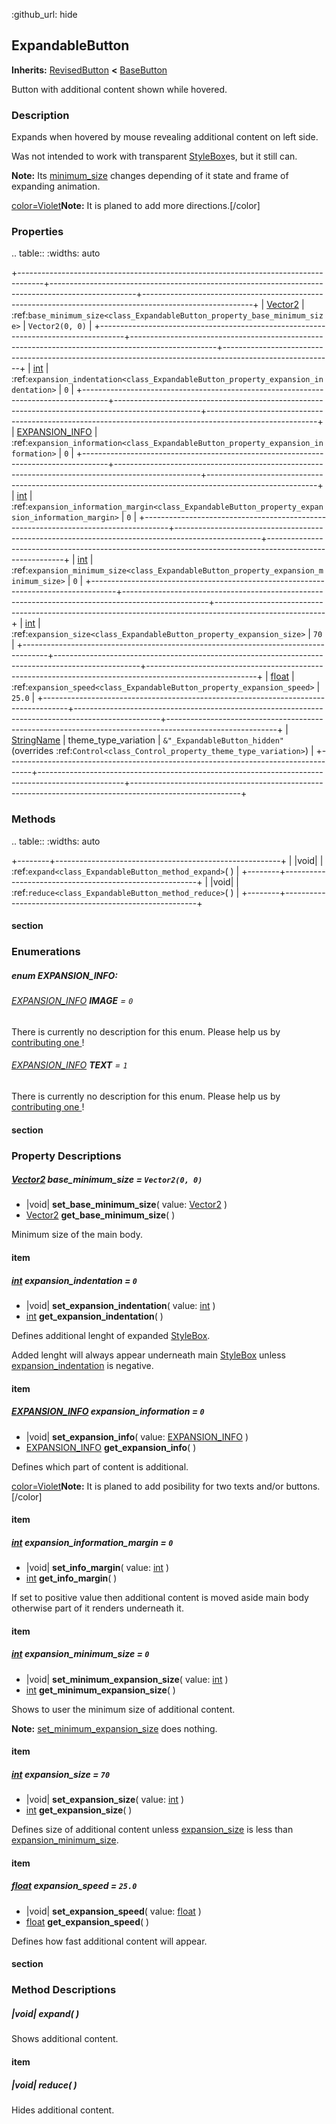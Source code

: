 :github_url: hide

<!---
.. DO NOT EDIT THIS FILE!!!
.. Generated automatically from Godot engine sources.
.. Generator: https://github.com/godotengine/godot/tree/master/doc/tools/make_rst.py.
.. XML source: https://github.com/godotengine/godot/tree/master/Godot-CCP/doc_classes/ExpandableButton.xml.

.. _class_ExpandableButton:

-->
<a name="TOP"></a>

## ExpandableButton

**Inherits:** [RevisedButton](./RevisedButton.md) **<** [BaseButton](https://docs.godotengine.org/en/stable/classes/class_basebutton.html)

Button with additional content shown while hovered.

<a name="Description"></a>

### Description

Expands when hovered by mouse revealing additional content on left side.

Was not intended to work with transparent [StyleBox](https://docs.godotengine.org/en/stable/classes/class_stylebox.html)es, but it still can.

**Note:** Its [minimum_size](./expandablebutton.md#property_minimum_size) changes depending of it state and frame of expanding animation.

[color=Violet](https://docs.godotengine.org/en/stable/classes/class_color=violet.html)**Note:** It is planed to add more directions.[/color]

<a name="Properties"></a>

### Properties

.. table::
   :widths: auto

   +------------------------------------------------------------------------------------+---------------------------------------------------------------------------------------------------+---------------------------------------------------------------------------------------------------------+
   | [Vector2](https://docs.godotengine.org/en/stable/classes/class_vector2.html)       | :ref:`base_minimum_size<class_ExpandableButton_property_base_minimum_size>`                       | ``Vector2(0, 0)``                                                                                       |
   +------------------------------------------------------------------------------------+---------------------------------------------------------------------------------------------------+---------------------------------------------------------------------------------------------------------+
   | [int](https://docs.godotengine.org/en/stable/classes/class_int.html)               | :ref:`expansion_indentation<class_ExpandableButton_property_expansion_indentation>`               | ``0``                                                                                                   |
   +------------------------------------------------------------------------------------+---------------------------------------------------------------------------------------------------+---------------------------------------------------------------------------------------------------------+
   | [EXPANSION_INFO](./ExpandableButton.md#enum_EXPANSION_INFO)                        | :ref:`expansion_information<class_ExpandableButton_property_expansion_information>`               | ``0``                                                                                                   |
   +------------------------------------------------------------------------------------+---------------------------------------------------------------------------------------------------+---------------------------------------------------------------------------------------------------------+
   | [int](https://docs.godotengine.org/en/stable/classes/class_int.html)               | :ref:`expansion_information_margin<class_ExpandableButton_property_expansion_information_margin>` | ``0``                                                                                                   |
   +------------------------------------------------------------------------------------+---------------------------------------------------------------------------------------------------+---------------------------------------------------------------------------------------------------------+
   | [int](https://docs.godotengine.org/en/stable/classes/class_int.html)               | :ref:`expansion_minimum_size<class_ExpandableButton_property_expansion_minimum_size>`             | ``0``                                                                                                   |
   +------------------------------------------------------------------------------------+---------------------------------------------------------------------------------------------------+---------------------------------------------------------------------------------------------------------+
   | [int](https://docs.godotengine.org/en/stable/classes/class_int.html)               | :ref:`expansion_size<class_ExpandableButton_property_expansion_size>`                             | ``70``                                                                                                  |
   +------------------------------------------------------------------------------------+---------------------------------------------------------------------------------------------------+---------------------------------------------------------------------------------------------------------+
   | [float](https://docs.godotengine.org/en/stable/classes/class_float.html)           | :ref:`expansion_speed<class_ExpandableButton_property_expansion_speed>`                           | ``25.0``                                                                                                |
   +------------------------------------------------------------------------------------+---------------------------------------------------------------------------------------------------+---------------------------------------------------------------------------------------------------------+
   | [StringName](https://docs.godotengine.org/en/stable/classes/class_stringname.html) | theme_type_variation                                                                              | ``&"_ExpandableButton_hidden"`` (overrides :ref:`Control<class_Control_property_theme_type_variation>`) |
   +------------------------------------------------------------------------------------+---------------------------------------------------------------------------------------------------+---------------------------------------------------------------------------------------------------------+

<a name="Methods"></a>

### Methods

.. table::
   :widths: auto

   +--------+--------------------------------------------------------+
   | |void| | :ref:`expand<class_ExpandableButton_method_expand>`( ) |
   +--------+--------------------------------------------------------+
   | |void| | :ref:`reduce<class_ExpandableButton_method_reduce>`( ) |
   +--------+--------------------------------------------------------+

#### section

<a name="Enumerations"></a>

### Enumerations

<a name="enum_EXPANSION_INFO"></a>

##### enum **EXPANSION_INFO**:

<a name="constant_IMAGE"></a>

###### [EXPANSION_INFO](./ExpandableButton.md#enum_EXPANSION_INFO) **IMAGE** = ``0``

There is currently no description for this enum. Please help us by [contributing one ](https://docs.godotengine.org/en/stable/contributing/documentation/updating_the_class_reference.html)!



<a name="constant_TEXT"></a>

###### [EXPANSION_INFO](./ExpandableButton.md#enum_EXPANSION_INFO) **TEXT** = ``1``

There is currently no description for this enum. Please help us by [contributing one ](https://docs.godotengine.org/en/stable/contributing/documentation/updating_the_class_reference.html)!



#### section

<a name="PropertyDescriptions"></a>

### Property Descriptions

<a name="[Vector2](https://docs.godotengine.org/en/stable/classes/class_vector2.html) **base_minimum_size** = ``Vector2(0, 0)``"></a>

##### [Vector2](https://docs.godotengine.org/en/stable/classes/class_vector2.html) **base_minimum_size** = ``Vector2(0, 0)``

- |void| **set_base_minimum_size**( value\: [Vector2](https://docs.godotengine.org/en/stable/classes/class_vector2.html) )
- [Vector2](https://docs.godotengine.org/en/stable/classes/class_vector2.html) **get_base_minimum_size**( )

Minimum size of the main body.

#### item

<a name="[int](https://docs.godotengine.org/en/stable/classes/class_int.html) **expansion_indentation** = ``0``"></a>

##### [int](https://docs.godotengine.org/en/stable/classes/class_int.html) **expansion_indentation** = ``0``

- |void| **set_expansion_indentation**( value\: [int](https://docs.godotengine.org/en/stable/classes/class_int.html) )
- [int](https://docs.godotengine.org/en/stable/classes/class_int.html) **get_expansion_indentation**( )

Defines additional lenght of expanded [StyleBox](https://docs.godotengine.org/en/stable/classes/class_stylebox.html).

Added lenght will always appear underneath main [StyleBox](https://docs.godotengine.org/en/stable/classes/class_stylebox.html) unless [expansion_indentation](./expandablebutton.md#property_expansion_indentation) is negative.

#### item

<a name="[EXPANSION_INFO](./ExpandableButton.md#enum_EXPANSION_INFO) **expansion_information** = ``0``"></a>

##### [EXPANSION_INFO](./ExpandableButton.md#enum_EXPANSION_INFO) **expansion_information** = ``0``

- |void| **set_expansion_info**( value\: [EXPANSION_INFO](./ExpandableButton.md#enum_EXPANSION_INFO) )
- [EXPANSION_INFO](./ExpandableButton.md#enum_EXPANSION_INFO) **get_expansion_info**( )

Defines which part of content is additional.

[color=Violet](https://docs.godotengine.org/en/stable/classes/class_color=violet.html)**Note:** It is planed to add posibility for two texts and/or buttons.[/color]

#### item

<a name="[int](https://docs.godotengine.org/en/stable/classes/class_int.html) **expansion_information_margin** = ``0``"></a>

##### [int](https://docs.godotengine.org/en/stable/classes/class_int.html) **expansion_information_margin** = ``0``

- |void| **set_info_margin**( value\: [int](https://docs.godotengine.org/en/stable/classes/class_int.html) )
- [int](https://docs.godotengine.org/en/stable/classes/class_int.html) **get_info_margin**( )

If set to positive value then additional content is moved aside main body otherwise part of it renders underneath it.

#### item

<a name="[int](https://docs.godotengine.org/en/stable/classes/class_int.html) **expansion_minimum_size** = ``0``"></a>

##### [int](https://docs.godotengine.org/en/stable/classes/class_int.html) **expansion_minimum_size** = ``0``

- |void| **set_minimum_expansion_size**( value\: [int](https://docs.godotengine.org/en/stable/classes/class_int.html) )
- [int](https://docs.godotengine.org/en/stable/classes/class_int.html) **get_minimum_expansion_size**( )

Shows to user the minimum size of additional content.

**Note:** [set_minimum_expansion_size](./expandablebutton.md#method_set_minimum_expansion_size) does nothing.

#### item

<a name="[int](https://docs.godotengine.org/en/stable/classes/class_int.html) **expansion_size** = ``70``"></a>

##### [int](https://docs.godotengine.org/en/stable/classes/class_int.html) **expansion_size** = ``70``

- |void| **set_expansion_size**( value\: [int](https://docs.godotengine.org/en/stable/classes/class_int.html) )
- [int](https://docs.godotengine.org/en/stable/classes/class_int.html) **get_expansion_size**( )

Defines size of additional content unless [expansion_size](./expandablebutton.md#property_expansion_size) is less than [expansion_minimum_size](./expandablebutton.md#property_expansion_minimum_size).

#### item

<a name="[float](https://docs.godotengine.org/en/stable/classes/class_float.html) **expansion_speed** = ``25.0``"></a>

##### [float](https://docs.godotengine.org/en/stable/classes/class_float.html) **expansion_speed** = ``25.0``

- |void| **set_expansion_speed**( value\: [float](https://docs.godotengine.org/en/stable/classes/class_float.html) )
- [float](https://docs.godotengine.org/en/stable/classes/class_float.html) **get_expansion_speed**( )

Defines how fast additional content will appear.

#### section

<a name="MethodDescriptions"></a>

### Method Descriptions

<a name="method_expand"></a>

##### |void| **expand**( )

Shows additional content.

#### item

<a name="method_reduce"></a>

##### |void| **reduce**( )

Hides additional content.

